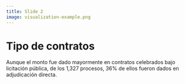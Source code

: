 ```yaml
---
title: Slide 2
image: visualization-example.png
---
```


# Tipo de contratos

Aunque el monto fue dado mayormente en contratos celebrados bajo licitación pública, de los 1,327 procesos, 36% de ellos fueron dados en adjudicación directa.


